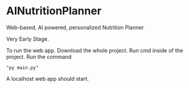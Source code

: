 # AINutritionPlanner
 Web-based, AI powered, personalized Nutrition Planner
 
 
 Very Early Stage.
 
 

To run the web app. Download the whole project. Run cmd inside of the project. Run the command 

`"py main.py"`

A localhost web app should start.
